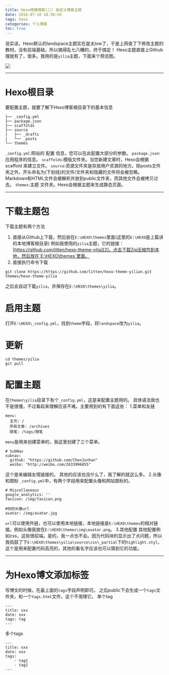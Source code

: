 ```yaml
---
title: Hexo搭建博客(二) 自定义博客主题
date: 2016-07-10 18:30:59
tags: hexo
categories: 个人博客
toc: true
---
```

说实话，Hexo默认的landspace主题实在是太low了，于是上网查了下修改主题的教材。没有前端基础，所以搞得乱七八糟的，终于搞定！
Hexo主题直接上Github搜就有了，很多。我用的是`yilia`主题，下面来个预览图。
<!--- more --->
![][1]
***
# Hexo根目录
要配置主题，就要了解下Hexo博客根目录下的基本信息
```
├── _config.yml
├── package.json
├── scaffolds
├── source
|   ├── _drafts
|   └── _posts
└── themes
```
`_config.yml`:网站的 配置 信息，您可以在此配置大部分的参数。
`package.json`:应用程序的信息。
`scaffolds`:模版文件夹。当您新建文章时，Hexo会根据scaffold 来建立文件。
`source`:资源文件夹是存放用户资源的地方。除posts文件夹之外，开头命名为(下划线)的文件/文件夹和隐藏的文件将会被忽略。Markdown和HTML文件会被解析并放到public文件夹，而其他文件会被拷贝过去。
`themes`:主题 文件夹。Hexo会根据主题来生成静态页面。
***
# 下载主题包
下载主题有两个方法
1. 直接从Github上下载，然后放在`E:\HEXO\themes`里面(这里的`E:\HEXO`是上篇讲的本地博客根目录)
例如我使用的`yilia`主题，它的链接：[https://github.com/litten/hexo-theme-yilia][2]。点击下载Zip压缩包到本地，然后放在`E:\HEXO\themes`里面。
2. 直接执行命令下载
```
git clone https://https://github.com/litten/hexo-theme-yilian.git themes/hexo-theme-yilia
```
之后会自动下载`yilia`，并保存在`E:\HEXO\themes\yilia`。
# 启用主题
打开`E:\HEXO\_config.yml`，找到`theme`字段，将`landspace`改为`yilia`。
# 更新
```
cd themes/yilia
git pull
```
# 配置主题
在`themes\yilia`目录下有个`_config.yml`，这是来配置主题用的。
具体语法我也不是很懂，不过看起来理解应该不难。主要用到的有下面这些：
1.菜单和友链
```
menu:
  主页: /
  所有文章: /archives
  随笔: /tags/随笔
```
`menu`是用来创建菜单的，我这里创建了三个菜单。
```
# SubNav
subnav:
  github: "https://github.com/ChenJunhan"
  weibo: "http://weibo.com/2633996855"
```
这个是来编辑友情链接的。
其他的应该也没什么了，我了解的就这么多。
2.头像和图标
`_config.yml`中，有两个字段用来配置头像和网站图标的。
```
# Miscellaneous
google_analytics: ''
favicon: /img/favicon.png

#你的头像url
avatar: /img/avatar.jpg
```
`url`可以使用外链，也可以使用本地链接，本地链接是`E:\HEXO\themes`的相对链接。例如头像我放在`E:\HEXO\themes\img\avatar.png`。
3.其他配置
其他配置例如css，这些很前端。是的，我一点也不会。因为代码块的显示出了点问题，所以我捣鼓了下`E:\HEXO\themes\yilia\source\css\_partial`下的`highlight.styl`，这个是用来配置代码高亮的，其他的看名字应该也可以猜到它的功能。
***
# 为Hexo博文添加标签
写博文的时候，在最上面的`tags`字段声明即可。
之后public下会生成一个`tags`文件夹，和一个`tags.html`文件，这个不用理它。
单个tag
```
---
title: xxx
date: xxx
tags: tag
---
```
多个tags
```
---
title: xxx
date: xxx
tags: 
	- tag1
	- tag2
---
```

  [1]: /image/preview.jpg
  [2]: https://github.com/litten/hexo-theme-yilia
